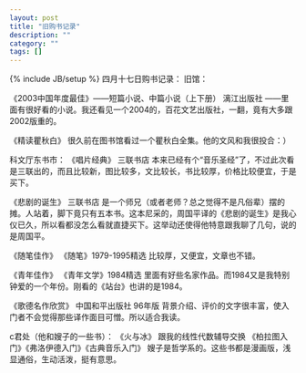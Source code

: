 ```yaml
---
layout: post
title: "旧购书记录"
description: ""
category: ""
tags: []
---
```

{% include JB/setup %}
四月十七日购书记录：
旧馆：

《2003中国年度最佳》——短篇小说、中篇小说（上下册） 漓江出版社
——里面有很好看的小说。我还看见一个2004的，百花文艺出版社，一翻，竟有大多跟2002版重的。

《精读瞿秋白》
很久前在图书馆看过一个瞿秋白全集。他的文风和我很投合：）

科文厅东书市：
《唱片经典》 三联书店
本来已经有个“音乐圣经”了，不过此次看是三联出的，而且比较新，图比较多，文比较长，书比较厚，价格比较便宜，于是买下。

《悲剧的诞生》 三联书店
是一个师兄（或者老师？总之觉得不是凡俗辈）摆的摊。人站着，脚下竟只有五本书。这本尼采的，周国平译的《悲剧的诞生》是我心仪已久，所以看都没怎么看就直捷买下。这举动还使得他特意跟我聊了几句，说的是周国平。

《随笔佳作》 《随笔》1979-1995精选
比较厚，又便宜，文章也不错。

《青年佳作》 《青年文学》1984精选
里面有好些名家作品。而1984又是我特别钟爱的一个年份。刚看的《站台》也讲的是1984。

《歌德名作欣赏》 中国和平出版社 96年版
背景介绍、评价的文字很丰富，使入门者不会觉得那些译作面目可憎。所以适合我读。

c君处（他和嫂子的一些书）：
《火与冰》 跟我的线性代数辅导交换
《柏拉图入门》《弗洛伊德入门》《古典音乐入门》 嫂子是哲学系的。这些书都是漫画版，浅显通俗，生动活泼，挺有意思。